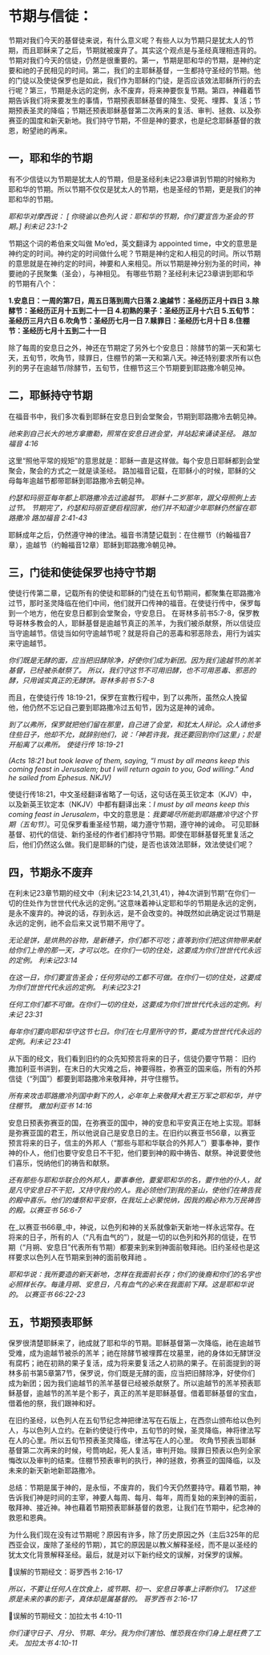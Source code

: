 # 节期与信徒：
节期对我们今天的基督徒来说，有什么意义呢？有些人以为节期只是犹太人的节期，而且耶稣来了之后，节期就被废弃了。其实这个观点是与圣经真理相违背的。节期对我们今天的信徒，仍然是很重要的。第一，节期是耶和华的节期，是神约定要和祂的子民相见的时间。第二，我们的主耶稣基督，一生都持守圣经的节期。他的门徒以及使徒保罗也是如此，我们作为耶稣的门徒，是否应该效法耶稣所行的去行呢？第三，节期是永远的定例，永不废弃，将来神要恢复节期。第四，神藉着节期告诉我们将来要发生的事情，节期预表耶稣基督的降生、受死、埋葬、复活；节期预表圣灵的降临；节期还预表耶稣基督第二次再来的复活、审判、拯救、以及弥赛亚的国度和新天新地。我们持守节期，不但是神的要求，也是纪念耶稣基督的救恩，盼望祂的再来。
## 一，耶和华的节期
有不少信徒以为节期是犹太人的节期，但是圣经利未记23章讲到节期的时候称为耶和华的节期。所以节期不仅仅是犹太人的节期，也是圣经的节期，更是我们的神耶和华的节期。

_耶和华对摩西说： [ 你晓谕以色列人说：耶和华的节期，你们要宣告为圣会的节期。]
利未记 23:1-2_

节期这个词的希伯来文叫做 Mo’ed，英文翻译为 appointed time，中文的意思是神约定的时间。神约定的时间做什么呢？节期是神约定和人相见的时间。所以节期的意思就是在神约定的时间，神要和人来相见。所以节期是神分别为圣的时间，神要祂的子民聚集（圣会），与神相见。
有哪些节期？圣经利未记23章讲到耶和华的节期有八个：

**1.安息日：一周的第7日，周五日落到周六日落
2.逾越节：圣经历正月十四日
3.除酵节：圣经历正月十五到二十一日
4.初熟的果子：圣经历正月十六日
5.五旬节：圣经历三月六日
6.吹角节：圣经历七月一日
7.赎罪日：圣经历七月十日
8.住棚节：圣经历七月十五到二十一日**

除了每周的安息日之外，神还在节期定了另外七个安息日：除酵节的第一天和第七天，五旬节，吹角节，赎罪日，住棚节的第一天和第八天。神还特别要求所有以色列的男子在逾越节/除酵节，五旬节，住棚节这三个节期要到耶路撒冷朝见神。

## 二，耶稣持守节期
在福音书中，我们多次看到耶稣在安息日到会堂聚会，节期到耶路撒冷去朝见神。

_祂来到自己长大的地方拿撒勒，照常在安息日进会堂，并站起来诵读圣经。 路加福音 4:16_

这里“照他平常的规矩”的意思就是：耶稣一直是这样做。每个安息日耶稣都到会堂聚会，聚会的方式之一就是读圣经。
路加福音记载，在耶稣小的时候，耶稣的父母每年逾越节都带耶稣到耶路撒冷去朝见神。

_约瑟和玛丽亚每年都上耶路撒冷去过逾越节。 耶稣十二岁那年，跟父母照例上去过节。 节期完了，约瑟和玛丽亚便启程回家，他们并不知道少年耶稣仍然留在耶路撒冷
路加福音 2:41-43_

耶稣成年之后，仍然遵守神的律法。福音书清楚记载到：在住棚节（约翰福音7章），逾越节（约翰福音12章）耶稣到耶路撒冷朝见神。

## 三，门徒和使徒保罗也持守节期
使徒行传第二章，记载所有的使徒和耶稣的门徒在五旬节期间，都聚集在耶路撒冷过节，那时圣灵降临在他们中间，他们就开口传神的福音。在使徒行传中，保罗每到一个地方，他在安息日都到会堂聚会，守安息日。
在哥林多前书5:7-8，保罗教导哥林多教会的人，耶稣基督是逾越节真正的羔羊，为我们被杀献祭，所以信徒应当守逾越节。信徒当如何守逾越节呢？就是将自己的恶毒和邪恶除去，用行为诚实来守逾越节。

_你们既是无酵的面，应当把旧酵除净，好使你们成为新团。因为我们逾越节的羔羊基督，已经被杀献祭了。  所以，我们守这节不可用旧酵，也不可用恶毒、邪恶的酵，只用诚实真正的无酵饼。哥林多前书 5:7-8_

而且，在使徒行传 18:19-21，保罗在宣教行程中，到了以弗所，虽然众人挽留他，他仍然不忘记自己要到耶路撒冷过五旬节，因为这是神的诫命。

_到了以弗所，保罗就把他们留在那里，自己进了会堂，和犹太人辩论。众人请他多住些日子，他却不允，就辞别他们，说：「神若许我，我还要回到你们这里」；於是开船离了以弗所。 使徒行传 18:19-21_

_(Acts 18:21 but took leave of them, saying, “I must by all means keep this coming feast in Jerusalem; but I will return again to you, God willing.” And he sailed from Ephesus. NKJV)_

使徒行传18:21，中文圣经翻译省略了一句话，这句话在英王钦定本（KJV）中，以及新英王钦定本（NKJV）中都有翻译出来：_I must by all means keep this coming feast in Jerusalem_，中文的意思是：_我要竭尽所能到耶路撒冷守这个节期（五旬节）_。可见保罗看重圣经节期，竭力遵守节期，遵守神的诫命。
可见耶稣基督、初代的信徒、新约圣经的作者们都持守节期。即使在耶稣基督死里复活之后，他们仍然这么做。我们是耶稣的门徒，是否也该效法耶稣，效法使徒们呢？

## 四，节期永不废弃
在利未记23章节期的经文中（利未记23:14,21,31,41），神4次讲到节期“在你们一切的住处作为世世代代永远的定例。”这意味着神认定耶和华的节期是永远的定例，是永不废弃的。神说的话，存到永远，是不会改变的。神既然如此确定说过节期是永远的定例，祂不会后来又说节期不用守了。

_无论是饼，是烘熟的谷物，是新穗子，你们都不可吃；直等到你们把这供物带来献给你们上帝的那一天，才可以吃。在你们一切的住处，这要成为你们世世代代永远的定例。 利未记23:14_

_在这一日，你们要宣告圣会；任何劳动的工都不可做。在你们一切的住处，这要成为你们世世代代永远的定例。 利未记23:21_

_任何工你们都不可做。在你们一切的住处，这要成为你们世世代代永远的定例。利未记 23:31_

_每年你们要向耶和华守这节七日。你们在七月里所守的节，要成为世世代代永远的定例。利未记 23:41_

从下面的经文，我们看到旧约的众先知预言将来的日子，信徒仍要守节期：
旧约撒加利亚书讲到，在末日的大灾难之后，神要得胜，弥赛亚的国来临，所有的外邦信徒（“列国”）都要到耶路撒冷来敬拜神，并守住棚节。

_所有来攻击耶路撒冷列国中剩下的人，必年年上来敬拜大君王万军之耶和华，并守住棚节。
撒加利亚书 14:16_

安息日预表弥赛亚的国，在弥赛亚的国中，神的安息和平安真正在地上实现。耶稣是弥赛亚国的君王，所以他说自己是安息日的主。在旧约以赛亚书56章，以赛亚预言将来的日子，信主的外邦人（“那些与耶和华联合的外邦人”）要事奉神，要作神的仆人，他们也要守安息日不干犯，他们要到神的殿中祷告、献祭。神说要使他们喜乐，悦纳他们的祷告和献祭。

_还有那些与耶和华联合的外邦人，要事奉他，要爱耶和华的名，要作他的仆人，就是凡守安息日不干犯，又持守我约的人。我必领他们到我的圣山，使他们在祷告我的殿中喜乐。他们的燔祭和平安祭，在我坛上必蒙悦纳，因我的殿必称为万民祷告的殿。以赛亚书 56:6-7_

在_以赛亚书66章_中，神说，以色列和神的关系就像新天新地一样永远常存。在将来的日子，所有的人（“凡有血气的”），就是一切的以色列和外邦的信徒，在节期（“月朔、安息日”代表所有节期）都要来到来到神面前敬拜祂。旧约圣经也是这样要求以色列人在节期来到神的面前敬拜祂 。

_耶和华说：我所要造的新天新地，怎样在我面前长存；你们的後裔和你们的名字也必照样长存。每逢月朔、安息日，凡有血气的必来在我面前下拜。这是耶和华说的。
以赛亚书 66:22-23_

## 五，节期预表耶稣
保罗很清楚耶稣来了，祂成就了耶和华的节期。耶稣基督第一次降临，祂在逾越节受难，成为逾越节被杀的羔羊；祂在除酵节被埋葬在坟墓里，祂的身体如无酵饼没有腐朽；祂在初熟的果子复活，成为将来要复活之人初熟的果子。在前面提到的哥林多前书第5章第7节，保罗说，你们既是无酵的面，应当把旧酵除净，好使你们成为新团；因为我们逾越节的羔羊基督已经被杀献祭了。所以逾越节的羔羊预表耶稣基督，逾越节的羔羊是个影子，真正的羔羊是耶稣基督。借着耶稣基督的宝血，借着他的祭，我们跟神和好。

在旧约圣经，以色列人在五旬节纪念神把律法写在石版上，在西奈山颁布给以色列人，与以色列人立约。在新约使徒行传中，五旬节的时候，圣灵降临，神将律法写在人的心里。所以五旬节预表圣灵降临，律法写在人的心里。
吹角节预表当耶稣基督第二次再来的时候，号筒响起，死人复活，审判开始。赎罪日预表以色列全家悔改以及审判的结束。住棚节预表审判的执行，神的拯救，弥赛亚的国降临，以及未来的新天新地新耶路撒冷。

总结：节期是属于神的，是永恒，不废弃的，我们今天仍然要持守。藉着节期，神告诉我们神是时间的主宰，神要人每周、每月、每年，周而复始的来到神的面前，敬拜神、接近神。神也藉着节期预表耶稣基督的救恩，让我们在节期中，纪念神的救恩和恩典。

为什么我们现在没有过节期呢？原因有许多，除了历史原因之外（主后325年的尼西亚会议，废除了圣经的节期），其它的原因是以教义解释圣经，而不是以圣经的犹太文化背景解释圣经。最后，就是对以下新约经文的误解，对保罗的误解。

误解的节期经文：哥罗西书 2:16-17

_所以，不要让任何人在饮食上，或节期、初一、安息日等事上评断你们。 17这些原是未来的事的影子，真体却是属基督的。 哥罗西书 2:16-17_

误解的节期经文：加拉太书 4:10-11

_你们谨守日子、月分、节期、年分。我为你们害怕、惟恐我在你们身上是枉费了工夫。
加拉太书 4:10-11_